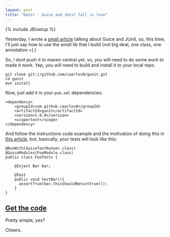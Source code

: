 ```yaml
---
layout: post
title: "GUnit - Guice and JUnit fall in love"
---
```

{% include JB/setup %}

Yesterday, I wrote a [small article](http://caarlos0.github.com/code/2012/08/06/guice-and-junit/) talking about Guice and JUnit, so, this time, I'll just say how to use the small lib that I build (not big deal, one class, one annotation =] )

So, I dont push it to maven central yet, so, you will need to do some work to made it work. Yep, you will need to build and install it to your local repo.

	git clone git://github.com/caarlos0/gunit.git
	cd gunit
	mvn install

Now, just add it in your `pom.xml` dependencies:

	<dependency>
		<groupId>com.github.caarlos0</groupId>
		<artifactId>gunit</artifactId>
		<version>1.0.0</version>
		<scope>test</scope>
	</dependency>

And follow the instructions code example and the motivation of doing this in [this article](http://caarlos0.github.com/code/2012/08/06/guice-and-junit/), but, basically, your tests will look like this:

	@RunWith(GuiceTestRunner.class)
	@GuiceModules(FooModule.class)
	public class FooTests {

		@Inject Bar bar;

		@Test
		public void testBar(){
		  assertTrue(bar.thisShouldReturnTrue());
		}
	}

## [Get the code](git://github.com/caarlos0/gunit)

Pretty simple, yes?

Cheers.
